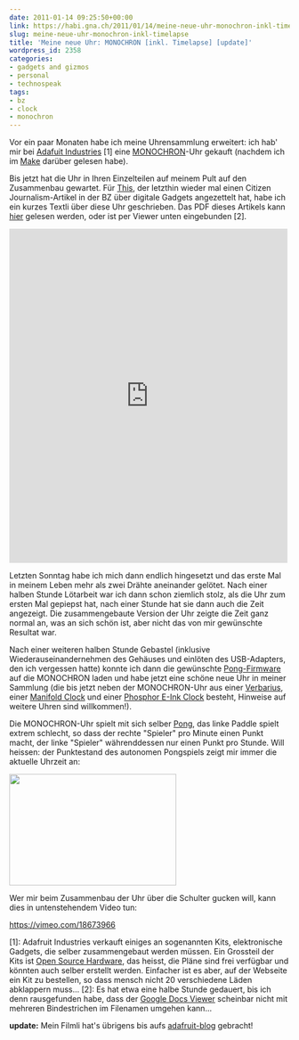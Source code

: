 ```yaml
---
date: 2011-01-14 09:25:50+00:00
link: https://habi.gna.ch/2011/01/14/meine-neue-uhr-monochron-inkl-timelapse/
slug: meine-neue-uhr-monochron-inkl-timelapse
title: 'Meine neue Uhr: MONOCHRON [inkl. Timelapse] [update]'
wordpress_id: 2358
categories:
- gadgets and gizmos
- personal
- technospeak
tags:
- bz
- clock
- monochron
---
```


Vor ein paar Monaten habe ich meine Uhrensammlung erweitert: ich hab' mir bei <a href="http://adafruit.com/">Adafuit Industries</a> [1] eine <a href="http://www.ladyada.net/make/monochron/index.html">MONOCHRON</a>-Uhr gekauft (nachdem ich im <a href="https://habi.gna.ch/2010/11/30/make-magazine-gratis-bekommen/">Make</a> darüber gelesen habe).

Bis jetzt hat die Uhr in Ihren Einzelteilen auf meinem Pult auf den Zusammenbau gewartet. Für <a href="http://www.borniert.com/">This</a>, der letzthin wieder mal einen Citizen Journalism-Artikel in der BZ über digitale Gadgets angezettelt hat, habe ich ein kurzes Textli über diese Uhr geschrieben. Das PDF dieses Artikels kann <a href="https://habi.gna.ch/wp-content/uploads/2011/01/BZ_digital_MONOCHRON.pdf">hier</a> gelesen werden, oder ist per Viewer unten eingebunden [2].

<iframe src="http://docs.google.com/viewer?url=http%3A%2F%2Fhabi.gna.ch%2Fwp-content%2Fuploads%2F2011%2F01%2FBZ_digital_MONOCHRON.pdf&amp;embedded=true" style="border: none;" width="500" height="600"></iframe>

Letzten Sonntag habe ich mich dann endlich hingesetzt und das erste Mal in meinem Leben mehr als zwei Drähte aneinander gelötet. Nach einer halben Stunde Lötarbeit war ich dann schon ziemlich stolz, als die Uhr zum ersten Mal gepiepst hat, nach einer Stunde hat sie dann auch die Zeit angezeigt. Die zusammengebaute Version der Uhr zeigte die Zeit ganz normal an, was an sich schön ist, aber nicht das von mir gewünschte Resultat war.

Nach einer weiteren halben Stunde Gebastel (inklusive Wiederauseinandernehmen des Gehäuses und einlöten des USB-Adapters, den ich vergessen hatte) konnte ich dann die gewünschte <a href="http://www.ladyada.net/make/monochron/newclock.html">Pong-Firmware</a> auf die MONOCHRON laden und habe jetzt eine schöne neue Uhr in meiner Sammlung (die bis jetzt neben der MONOCHRON-Uhr aus einer <a href="http://www.artlebedev.com/everything/verbarius/">Verbarius</a>, einer <a href="http://www.studiove.com/projects/manifold-clock">Manifold Clock</a> und einer <a href="http://www.phosphorwatches.com/E-Ink-Digital-Hour-Clock-Watch-Black-Polyurethane-p/70510565260.htm">Phosphor E-Ink Clock</a> besteht, Hinweise auf weitere Uhren sind willkommen!).

Die MONOCHRON-Uhr spielt mit sich selber <a href="https://de.wikipedia.org/wiki/Pong">Pong</a>, das linke Paddle spielt extrem schlecht, so dass der rechte "Spieler" pro Minute einen Punkt macht, der linke "Spieler" währenddessen nur einen Punkt pro Stunde. Will heissen: der Punktestand des autonomen Pongspiels zeigt mir immer die aktuelle Uhrzeit an:

<a href="https://habi.gna.ch/wp-content/uploads/2011/01/DSC_3278.jpg"><img src="https://habi.gna.ch/wp-content/uploads/2011/01/DSC_3278-300x200.jpg" alt="" title="DSC_3278.jpg" class="aligncenter size-medium wp-image-2356" width="300" height="200"></a><br clear="all">

Wer mir beim Zusammenbau der Uhr über die Schulter gucken will, kann dies in untenstehendem Video tun:

https://vimeo.com/18673966

[1]: Adafruit Industries verkauft einiges an sogenannten Kits, elektronische Gadgets, die selber zusammengebaut werden müssen. Ein Grossteil der Kits ist <a href="https://de.wikipedia.org/wiki/Open_Source_Hardware">Open Source Hardware</a>, das heisst, die Pläne sind frei verfügbar und könnten auch selber erstellt werden. Einfacher ist es aber, auf der Webseite ein Kit zu bestellen, so dass mensch nicht 20 verschiedene Läden abklappern muss...
[2]: Es hat etwa eine halbe Stunde gedauert, bis ich denn rausgefunden habe, dass der <a href="https://docs.google.com/viewer">Google Docs Viewer</a> scheinbar nicht mit mehreren Bindestrichen im Filenamen umgehen kann...

<strong>update:</strong> Mein Filmli hat's übrigens bis aufs <a href="http://www.adafruit.com/blog/2011/01/20/monochron-assembly-timelapse/">adafruit-blog</a> gebracht!
